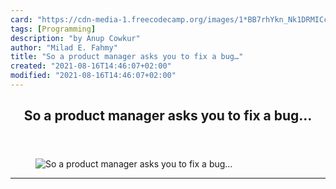 ```yaml
---
card: "https://cdn-media-1.freecodecamp.org/images/1*BB7rhYkn_Nk1DRMICcC-Qw.jpeg"
tags: [Programming]
description: "by Anup Cowkur"
author: "Milad E. Fahmy"
title: "So a product manager asks you to fix a bug…"
created: "2021-08-16T14:46:07+02:00"
modified: "2021-08-16T14:46:07+02:00"
---
```

<div class="site-wrapper">
<main id="site-main" class="site-main outer">
<div class="inner">
<article class="post-full post tag-programming tag-tech tag-life-lessons tag-web-development tag-startup ">
<header class="post-full-header">
<h1 class="post-full-title">So a product manager asks you to fix a bug…</h1>
</header>
<figure class="post-full-image">
<picture>
<source media="(max-width: 700px)" sizes="1px" srcset="data:image/gif;base64,R0lGODlhAQABAIAAAAAAAP///yH5BAEAAAAALAAAAAABAAEAAAIBRAA7 1w">
<source media="(min-width: 701px)" sizes="(max-width: 800px) 400px,
(max-width: 1170px) 700px,
1400px" srcset="https://cdn-media-1.freecodecamp.org/images/1*BB7rhYkn_Nk1DRMICcC-Qw.jpeg 300w,
https://cdn-media-1.freecodecamp.org/images/1*BB7rhYkn_Nk1DRMICcC-Qw.jpeg 600w,
https://cdn-media-1.freecodecamp.org/images/1*BB7rhYkn_Nk1DRMICcC-Qw.jpeg 1000w,
https://cdn-media-1.freecodecamp.org/images/1*BB7rhYkn_Nk1DRMICcC-Qw.jpeg 2000w">
<img onerror="this.style.display='none'" src="https://cdn-media-1.freecodecamp.org/images/1*BB7rhYkn_Nk1DRMICcC-Qw.jpeg" alt="So a product manager asks you to fix a bug…">
</picture>
</figure>
<section class="post-full-content">
<div class="post-content medium-migrated-article">
</div>
<hr>
</section>
</article>
</div>
</main>
</div>
<!-- Google Tag Manager (noscript) -->
<!-- End Google Tag Manager (noscript) -->
